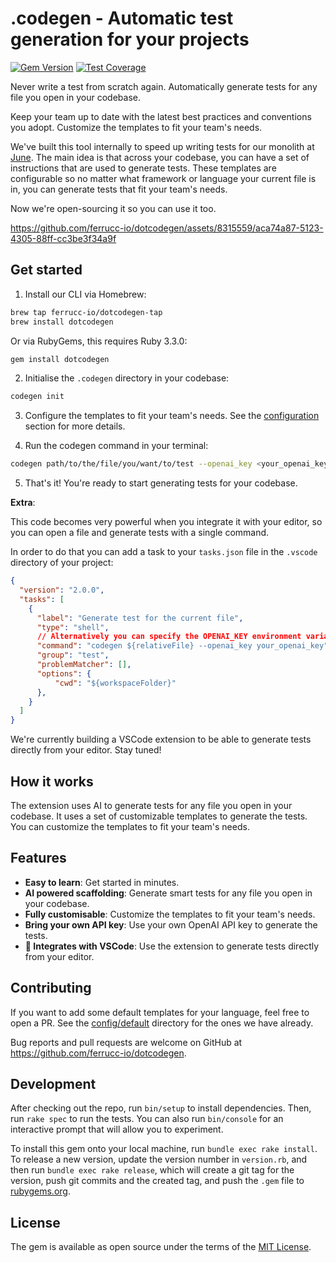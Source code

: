 # .codegen - Automatic test generation for your projects
[![Gem Version](https://badge.fury.io/rb/dotcodegen.svg)](https://badge.fury.io/rb/dotcodegen) [![Test Coverage](https://api.codeclimate.com/v1/badges/8a9e8ffdf8f3c5322196/test_coverage)](https://codeclimate.com/github/ferrucc-io/dotcodegen/test_coverage)


Never write a test from scratch again. Automatically generate tests for any file you open in your codebase.

Keep your team up to date with the latest best practices and conventions you adopt. Customize the templates to fit your team's needs.

We've built this tool internally to speed up writing tests for our monolith at [June](https://june.so). The main idea is that across your codebase, you can have a set of instructions that are used to generate tests. These templates are configurable so no matter what framework or language your current file is in, you can generate tests that fit your team's needs.

Now we're open-sourcing it so you can use it too.

https://github.com/ferrucc-io/dotcodegen/assets/8315559/aca74a87-5123-4305-88ff-cc3be3f34a9f


## Get started


1. Install our CLI via Homebrew:

```bash
brew tap ferrucc-io/dotcodegen-tap
brew install dotcodegen
```

Or via RubyGems, this requires Ruby 3.3.0:

```bash
gem install dotcodegen
```

2. Initialise the `.codegen` directory in your codebase:

```bash
codegen init
```

3. Configure the templates to fit your team's needs. See the [configuration](./docs/configuration.md) section for more details.

4. Run the codegen command in your terminal:

```bash
codegen path/to/the/file/you/want/to/test --openai_key <your_openai_key>
```


5. That's it! You're ready to start generating tests for your codebase.


**Extra**:

This code becomes very powerful when you integrate it with your editor, so you can open a file and generate tests with a single command.

In order to do that you can add a task to your `tasks.json` file in the `.vscode` directory of your project:

```json
{
  "version": "2.0.0",
  "tasks": [
    {
      "label": "Generate test for the current file",
      "type": "shell",
      // Alternatively you can specify the OPENAI_KEY environment variable in your .env file
      "command": "codegen ${relativeFile} --openai_key your_openai_key",
      "group": "test",
      "problemMatcher": [],
      "options": {
          "cwd": "${workspaceFolder}"
      },
    }
  ]
}
```

We're currently building a VSCode extension to be able to generate tests directly from your editor. Stay tuned!

## How it works

The extension uses AI to generate tests for any file you open in your codebase. It uses a set of customizable templates to generate the tests. You can customize the templates to fit your team's needs.

## Features

- **Easy to learn**: Get started in minutes.
- **AI powered scaffolding**: Generate smart tests for any file you open in your codebase.
- **Fully customisable**: Customize the templates to fit your team's needs.
- **Bring your own API key**: Use your own OpenAI API key to generate the tests.
- **🚧 Integrates with VSCode**: Use the extension to generate tests directly from your editor.

## Contributing

If you want to add some default templates for your language, feel free to open a PR. See the [config/default](./config/default) directory for the ones we have already.

Bug reports and pull requests are welcome on GitHub at https://github.com/ferrucc-io/dotcodegen.

## Development

After checking out the repo, run `bin/setup` to install dependencies. Then, run `rake spec` to run the tests. You can also run `bin/console` for an interactive prompt that will allow you to experiment.

To install this gem onto your local machine, run `bundle exec rake install`. To release a new version, update the version number in `version.rb`, and then run `bundle exec rake release`, which will create a git tag for the version, push git commits and the created tag, and push the `.gem` file to [rubygems.org](https://rubygems.org).


## License

The gem is available as open source under the terms of the [MIT License](https://opensource.org/licenses/MIT).
